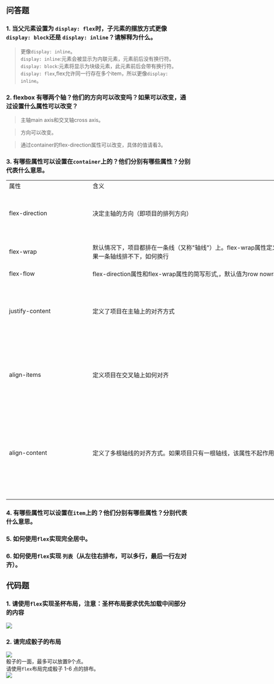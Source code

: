 ## 问答题
### 1. 当父元素设置为 `display: flex`时，子元素的摆放方式更像 `display: block`还是 `display: inline`？请解释为什么。    
>更像`display: inline`。  
>`display: inline`:元素会被显示为内联元素，元素前后没有换行符。   
>`display: block`:元素将显示为块级元素，此元素前后会带有换行符。  
>`display: flex`,flex允许同一行存在多个item，所以更像`display: inline`。

### 2. flexbox 有哪两个轴？他们的方向可以改变吗？如果可以改变，通过设置什么属性可以改变？  
>主轴main axis和交叉轴cross axis。  

>方向可以改变。

>通过container的flex-direction属性可以改变，具体的值请看3。
 
### 3. 有哪些属性可以设置在`container`上的？他们分别有哪些属性？分别代表什么意思。  
<table border=0 cellpadding=0 cellspacing=0 width=1358 style='border-collapse:
 collapse;table-layout:fixed;width:1019pt'>
 <col class=xl65 width=221 style='mso-width-source:userset;mso-width-alt:7072;
 width:166pt'>
 <col class=xl65 width=570 style='mso-width-source:userset;mso-width-alt:18240;
 width:428pt'>
 <col class=xl65 width=287 style='mso-width-source:userset;mso-width-alt:9184;
 width:215pt'>
 <col class=xl65 width=280 style='mso-width-source:userset;mso-width-alt:8960;
 width:210pt'>
 <tr height=19 style='height:14.25pt'>
  <td height=19 class=xl66 width=221 style='height:14.25pt;width:166pt'>属性</td>
  <td class=xl67 width=570 style='border-left:none;width:428pt'>含义</td>
  <td class=xl67 width=287 style='border-left:none;width:215pt'>可能值</td>
  <td class=xl67 width=280 style='border-left:none;width:210pt'>值的含义</td>
 </tr>
 <tr height=19 style='height:14.25pt'>
  <td rowspan=4 height=76 class=xl67 width=221 style='height:57.0pt;border-top:
  none;width:166pt'><span style='font-variant-ligatures: normal;font-variant-caps: normal;
  orphans: 2;widows: 2;-webkit-text-stroke-width: 0px;text-decoration-style: initial;
  text-decoration-color: initial'>flex-direction</span></td>
  <td rowspan=4 class=xl67 width=570 style='border-top:none;width:428pt'><span
  style='font-variant-ligatures: normal;font-variant-caps: normal;orphans: 2;
  widows: 2;-webkit-text-stroke-width: 0px;text-decoration-style: initial;
  text-decoration-color: initial'>决定主轴的方向（即项目的排列方向）</span></td>
  <td class=xl67 width=287 style='border-top:none;border-left:none;width:215pt'>row</td>
  <td class=xl67 width=280 style='border-top:none;border-left:none;width:210pt'>主轴为水平方向，起点在左端。</td>
 </tr>
 <tr height=19 style='height:14.25pt'>
  <td height=19 class=xl67 width=287 style='height:14.25pt;border-top:none;
  border-left:none;width:215pt'>row-reverse</td>
  <td class=xl67 width=280 style='border-top:none;border-left:none;width:210pt'>主轴为水平方向，起点在右端。</td>
 </tr>
 <tr height=19 style='height:14.25pt'>
  <td height=19 class=xl67 width=287 style='height:14.25pt;border-top:none;
  border-left:none;width:215pt'>column</td>
  <td class=xl67 width=280 style='border-top:none;border-left:none;width:210pt'>主轴为垂直方向，起点在上沿。</td>
 </tr>
 <tr height=19 style='height:14.25pt'>
  <td height=19 class=xl67 width=287 style='height:14.25pt;border-top:none;
  border-left:none;width:215pt'>column-reverse</td>
  <td class=xl67 width=280 style='border-top:none;border-left:none;width:210pt'>主轴为垂直方向，起点在下沿。</td>
 </tr>
 <tr height=19 style='mso-height-source:userset;height:14.25pt'>
  <td rowspan=3 height=57 class=xl67 width=221 style='height:42.75pt;
  border-top:none;width:166pt'>flex-wrap</td>
  <td rowspan=3 class=xl67 width=570 style='border-top:none;width:428pt'>默认情况下，项目都排在一条线（又称&quot;轴线&quot;）上。flex-wrap属性定义，如果一条轴线排不下，如何换行</td>
  <td class=xl67 width=287 style='border-top:none;border-left:none;width:215pt'>nowrap（默认）</td>
  <td class=xl67 width=280 style='border-top:none;border-left:none;width:210pt'>不换行</td>
 </tr>
 <tr height=19 style='height:14.25pt'>
  <td height=19 class=xl67 width=287 style='height:14.25pt;border-top:none;
  border-left:none;width:215pt'>wrap</td>
  <td class=xl67 width=280 style='border-top:none;border-left:none;width:210pt'>换行，第一行在上方</td>
 </tr>
 <tr height=19 style='height:14.25pt'>
  <td height=19 class=xl67 width=287 style='height:14.25pt;border-top:none;
  border-left:none;width:215pt'>wrap-reverse</td>
  <td class=xl67 width=280 style='border-top:none;border-left:none;width:210pt'>换行，第一行在下方</td>
 </tr>
 <tr height=19 style='mso-height-source:userset;height:14.25pt'>
  <td height=19 class=xl67 width=221 style='height:14.25pt;border-top:none;
  width:166pt'><span style='font-variant-ligatures: normal;font-variant-caps: normal;
  orphans: 2;widows: 2;-webkit-text-stroke-width: 0px;text-decoration-style: initial;
  text-decoration-color: initial'>flex-flow</span></td>
  <td class=xl67 width=570 style='border-top:none;border-left:none;width:428pt'>flex-direction<font
  class="font7">属性和</font><font class="font8">flex-wrap</font><font
  class="font7">属性的简写形式</font><font class="font8">,</font><font class="font7">，默认值为</font><font
  class="font8">row nowrap</font></td>
  <td class=xl67 width=287 style='border-top:none;border-left:none;width:215pt'>&lt;flex-direction&gt;
  || &lt;flex-wrap&gt;</td>
  <td class=xl67 width=280 style='border-top:none;border-left:none;width:210pt'>参看前两个属性</td>
 </tr>
 <tr height=21 style='mso-height-source:userset;height:15.75pt'>
  <td rowspan=5 height=116 class=xl67 width=221 style='height:87.0pt;
  border-top:none;width:166pt'><span style='font-variant-ligatures: normal;
  font-variant-caps: normal;orphans: 2;widows: 2;-webkit-text-stroke-width: 0px;
  text-decoration-style: initial;text-decoration-color: initial'>justify-content</span></td>
  <td rowspan=5 class=xl67 width=570 style='border-top:none;width:428pt'><span
  style='font-variant-ligatures: normal;font-variant-caps: normal;orphans: 2;
  widows: 2;-webkit-text-stroke-width: 0px;text-decoration-style: initial;
  text-decoration-color: initial'>定义了项目在主轴上的对齐方式</span></td>
  <td class=xl67 width=287 style='border-top:none;border-left:none;width:215pt'>flex-start（默认值）</td>
  <td class=xl67 width=280 style='border-top:none;border-left:none;width:210pt'>左对齐</td>
 </tr>
 <tr height=19 style='height:14.25pt'>
  <td height=19 class=xl67 width=287 style='height:14.25pt;border-top:none;
  border-left:none;width:215pt'>flex-end</td>
  <td class=xl67 width=280 style='border-top:none;border-left:none;width:210pt'>右对齐</td>
 </tr>
 <tr height=19 style='height:14.25pt'>
  <td height=19 class=xl67 width=287 style='height:14.25pt;border-top:none;
  border-left:none;width:215pt'>center</td>
  <td class=xl67 width=280 style='border-top:none;border-left:none;width:210pt'>居中</td>
 </tr>
 <tr height=19 style='height:14.25pt'>
  <td height=19 class=xl67 width=287 style='height:14.25pt;border-top:none;
  border-left:none;width:215pt'>space-between</td>
  <td class=xl67 width=280 style='border-top:none;border-left:none;width:210pt'>两端对齐，项目之间的间隔都相等</td>
 </tr>
 <tr height=38 style='height:28.5pt'>
  <td height=38 class=xl67 width=287 style='height:28.5pt;border-top:none;
  border-left:none;width:215pt'>space-around</td>
  <td class=xl67 width=280 style='border-top:none;border-left:none;width:210pt'>每个项目两侧的间隔相等。项目之间的间隔比项目与边框的间隔大一倍</td>
 </tr>
 <tr height=19 style='height:14.25pt'>
  <td rowspan=5 height=114 class=xl67 width=221 style='height:85.5pt;
  border-top:none;width:166pt'><span style='font-variant-ligatures: normal;
  font-variant-caps: normal;orphans: 2;widows: 2;-webkit-text-stroke-width: 0px;
  text-decoration-style: initial;text-decoration-color: initial'>align-items</span></td>
  <td rowspan=5 class=xl67 width=570 style='border-top:none;width:428pt'><span
  style='font-variant-ligatures: normal;font-variant-caps: normal;orphans: 2;
  widows: 2;-webkit-text-stroke-width: 0px;text-decoration-style: initial;
  text-decoration-color: initial'>定义项目在交叉轴上如何对齐</span></td>
  <td class=xl67 width=287 style='border-top:none;border-left:none;width:215pt'>flex-start</td>
  <td class=xl67 width=280 style='border-top:none;border-left:none;width:210pt'>交叉轴的起点对齐</td>
 </tr>
 <tr height=19 style='height:14.25pt'>
  <td height=19 class=xl67 width=287 style='height:14.25pt;border-top:none;
  border-left:none;width:215pt'>flex-end</td>
  <td class=xl67 width=280 style='border-top:none;border-left:none;width:210pt'>交叉轴的终点对齐</td>
 </tr>
 <tr height=19 style='height:14.25pt'>
  <td height=19 class=xl67 width=287 style='height:14.25pt;border-top:none;
  border-left:none;width:215pt'>center</td>
  <td class=xl67 width=280 style='border-top:none;border-left:none;width:210pt'>交叉轴的中点对齐</td>
 </tr>
 <tr height=19 style='height:14.25pt'>
  <td height=19 class=xl67 width=287 style='height:14.25pt;border-top:none;
  border-left:none;width:215pt'>baseline</td>
  <td class=xl67 width=280 style='border-top:none;border-left:none;width:210pt'>项目的第一行文字的基线对齐</td>
 </tr>
 <tr height=38 style='height:28.5pt'>
  <td height=38 class=xl67 width=287 style='height:28.5pt;border-top:none;
  border-left:none;width:215pt'>stretch（默认值）</td>
  <td class=xl67 width=280 style='border-top:none;border-left:none;width:210pt'>如果项目未设置高度或设为auto，将占满整个容器的高度</td>
 </tr>
 <tr height=19 style='height:14.25pt'>
  <td rowspan=6 height=152 class=xl67 width=221 style='height:114.0pt;
  border-top:none;width:166pt'>align-content</td>
  <td rowspan=6 class=xl67 width=570 style='border-top:none;width:428pt'><span
  style='font-variant-ligatures: normal;font-variant-caps: normal;orphans: 2;
  widows: 2;-webkit-text-stroke-width: 0px;text-decoration-style: initial;
  text-decoration-color: initial'>定义了多根轴线的对齐方式。如果项目只有一根轴线，该属性不起作用</span></td>
  <td class=xl67 width=287 style='border-top:none;border-left:none;width:215pt'>flex-start</td>
  <td class=xl67 width=280 style='border-top:none;border-left:none;width:210pt'>与交叉轴的起点对齐</td>
 </tr>
 <tr height=19 style='height:14.25pt'>
  <td height=19 class=xl67 width=287 style='height:14.25pt;border-top:none;
  border-left:none;width:215pt'>flex-end</td>
  <td class=xl67 width=280 style='border-top:none;border-left:none;width:210pt'>与交叉轴的终点对齐</td>
 </tr>
 <tr height=19 style='height:14.25pt'>
  <td height=19 class=xl67 width=287 style='height:14.25pt;border-top:none;
  border-left:none;width:215pt'>center</td>
  <td class=xl67 width=280 style='border-top:none;border-left:none;width:210pt'>与交叉轴的中点对齐</td>
 </tr>
 <tr height=38 style='height:28.5pt'>
  <td height=38 class=xl67 width=287 style='height:28.5pt;border-top:none;
  border-left:none;width:215pt'>space-between</td>
  <td class=xl67 width=280 style='border-top:none;border-left:none;width:210pt'>与交叉轴两端对齐，轴线之间的间隔平均分布</td>
 </tr>
 <tr height=38 style='height:28.5pt'>
  <td height=38 class=xl67 width=287 style='height:28.5pt;border-top:none;
  border-left:none;width:215pt'>space-around</td>
  <td class=xl67 width=280 style='border-top:none;border-left:none;width:210pt'>每根轴线两侧的间隔都相等。所以，轴线之间的间隔比轴线与边框的间隔大一倍</td>
 </tr>
 <tr height=19 style='height:14.25pt'>
  <td height=19 class=xl67 width=287 style='height:14.25pt;border-top:none;
  border-left:none;width:215pt'>stretch（默认值）</td>
  <td class=xl67 width=280 style='border-top:none;border-left:none;width:210pt'>轴线占满整个交叉轴</td>
 </tr>
 <![if supportMisalignedColumns]>
 <tr height=0 style='display:none'>
  <td width=221 style='width:166pt'></td>
  <td width=570 style='width:428pt'></td>
  <td width=287 style='width:215pt'></td>
  <td width=280 style='width:210pt'></td>
 </tr>
 <![endif]>
</table>

### 4. 有哪些属性可以设置在`item`上的？他们分别有哪些属性？分别代表什么意思。  


### 5. 如何使用`flex`实现完全居中。  

### 6. 如何使用`flex`实现 `列表`（从左往右排布，可以多行，最后一行左对齐）。  

## 代码题
### 1. 请使用`flex`实现圣杯布局，注意：圣杯布局要求优先加载中间部分的内容
![](https://work.mafengshe.com/static/upload/article/pic1566656958648.jpg)  

### 2. 请完成骰子的布局
![](https://work.mafengshe.com/static/upload/article/pic1566656987584.jpg)   
骰子的一面，最多可以放置9个点。  
请使用`flex`布局完成骰子 1-6 点的排布。  
![](https://work.mafengshe.com/static/upload/article/pic1566657005971.jpg)